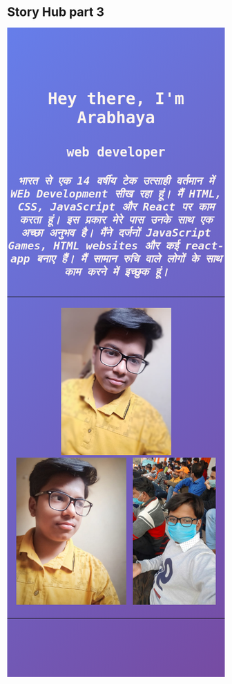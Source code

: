 # Story Hub part 3


      
<div style="    padding-top: 90px;
    padding-bottom: 110px;
    font-size: 25px;
    color: seashell;
    text-align: center;
    font-family: monospace;
    background-image: linear-gradient(135deg, #667eea 0%, #764ba2 100%);
    justify-content: space-between; " id="content">
<h2>Hey there, I'm Arabhaya</h2>
<h3>web developer</h3>
<div class="img">
<h5 class="me">
भारत से एक 14 वर्षीय टेक उत्साही वर्तमान में  WEb
Development सीख रहा हूं। मैं HTML, CSS, JavaScript और React पर काम
करता हूं। इस प्रकार मेरे पास उनके साथ एक अच्छा अनुभव है। मैंने दर्जनों
JavaScript Games, HTML websites और कई react-app बनाए हैं। मैं सामान
रुचि वाले लोगों के साथ काम करने में इच्छुक हूं।
</h5>
<div class="imgdiv">
<hr color="midnightblue" />
<img class="mai" src="https://github.com/Arabhya07092007/image/blob/main/Arabhaya2.jpeg?raw=true"height="340px" alt="loading image">
<img class="mai" src="https://github.com/Arabhya07092007/image/blob/main/Arabhaya6.jpeg?raw=true" height="340px" alt="loading image">
<img class="mai" src="https://github.com/Arabhya07092007/image/blob/main/Arabhaya4.jpeg?raw=true" height="340px" alt="loading image">
<hr color="midnightblue" />
</div>
</div>
</div>  
        

